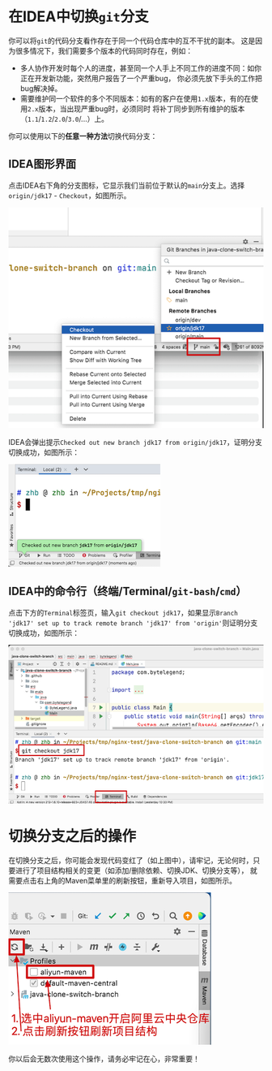 # 在IDEA中切换`git`分支

你可以将`git`的代码分支看作存在于同一个代码仓库中的互不干扰的副本。
这是因为很多情况下，我们需要多个版本的代码同时存在，例如：

- 多人协作开发时每个人的进度，甚至同一个人手上不同工作的进度不同：如你正在开发新功能，突然用户报告了一个严重bug，
  你必须先放下手头的工作把bug解决掉。
- 需要维护同一个软件的多个不同版本：如有的客户在使用`1.x`版本，有的在使用`2.x`版本，当出现严重bug时，必须同时
  将补丁同步到所有维护的版本（`1.1`/`1.2`/`2.0`/`3.0`/...）上。

你可以使用以下的**任意一种方法**切换代码分支：

## IDEA图形界面

点击IDEA右下角的分支图标，它显示我们当前位于默认的`main`分支上。选择`origin/jdk17` - `Checkout`，如图所示。

![switch-branch-in-idea-gui](https://raw.githubusercontent.com/ByteLegendQuest/java-clone-switch-branch/main/docs/switch-branch-in-idea-gui.png)

IDEA会弹出提示`Checked out new branch jdk17 from origin/jdk17`，证明分支切换成功，如图所示：

![switch-branch-in-idea-gui-success](https://raw.githubusercontent.com/ByteLegendQuest/java-clone-switch-branch/main/docs/switch-branch-in-idea-gui-success.png)

## IDEA中的命令行（终端/Terminal/`git-bash`/`cmd`）

点击下方的`Terminal`标签页，输入`git checkout jdk17`，如果显示`Branch 'jdk17' set up to track remote branch 'jdk17' from 'origin'`则证明分支切换成功，如图所示：

![switch-branch-in-idea-terminal](https://raw.githubusercontent.com/ByteLegendQuest/java-clone-switch-branch/main/docs/switch-branch-in-idea-terminal.png)

# 切换分支之后的操作

在切换分支之后，你可能会发现代码变红了（如上图中），请牢记，无论何时，只要进行了项目结构相关的变更（如添加/删除依赖、切换JDK、切换分支等），
就需要点击右上角的Maven菜单里的刷新按钮，重新导入项目，如图所示。

![switch-aliyun-maven-profile](https://raw.githubusercontent.com/ByteLegendQuest/java-clone-switch-branch/main/docs/zh/switch-aliyun-maven-profile.png)

你以后会无数次使用这个操作，请务必牢记在心，非常重要！
